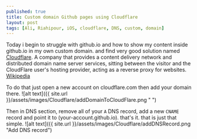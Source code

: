 ```yaml
---
published: true
title: Custom domain Github pages using Cloudflare
layout: post
tags: [Ali, Riahipour, iOS, cloudflare, DNS, custom, domain]
---
```

Today i begin to struggle with github.io and how to show my content inside github.io in my own custom domain. and find very good solution named [Cloudflare](https://www.cloudflare.com). A company that provides a content delivery network and distributed domain name server services, sitting between the visitor and the CloudFlare user's hosting provider, acting as a reverse proxy for websites. [Wikipedia](https://en.wikipedia.org/wiki/CloudFlare)

To do that just open a new account on cloudflare.com then add your domain there.
![alt text]({{ site.url }}/assets/images/Cloudflare/addDomainToCloudFlare.png " ")

Then in DNS section, remove all of your `A` DNS record, add a new `CNAME` record and point it to (your-account.github.io). that's it. that is just that simple.
![alt text]({{ site.url }}/assets/images/Cloudflare/addDNSRecord.png "Add DNS record")